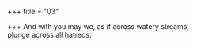 +++
title = "03"

+++
And with you may we, as if across watery streams,  
plunge across all hatreds.  